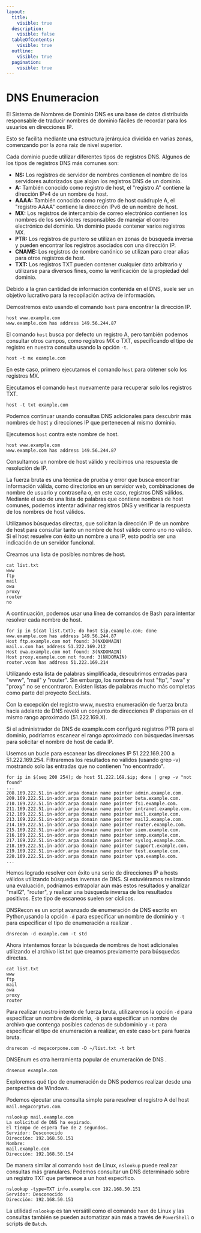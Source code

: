 ```yaml
---
layout:
  title:
    visible: true
  description:
    visible: false
  tableOfContents:
    visible: true
  outline:
    visible: true
  pagination:
    visible: true
---
```


# DNS Enumeracion

El Sistema de Nombres de Dominio DNS es una base de datos distribuida responsable de traducir nombres de dominio fáciles de recordar para los usuarios en direcciones IP.&#x20;

Esto se facilita mediante una estructura jerárquica dividida en varias zonas, comenzando por la zona raíz de nivel superior.

Cada dominio puede utilizar diferentes tipos de registros DNS. Algunos de los tipos de registros DNS más comunes son:

* **NS:** Los registros de servidor de nombres contienen el nombre de los servidores autorizados que alojan los registros DNS de un dominio.
* **A:** También conocido como registro de host, el "registro A" contiene la dirección IPv4 de un nombre de host.
* **AAAA:** También conocido como registro de host cuádruple A, el "registro AAAA" contiene la dirección IPv6 de un nombre de host.
* **MX:** Los registros de intercambio de correo electrónico contienen los nombres de los servidores responsables de manejar el correo electrónico del dominio. Un dominio puede contener varios registros MX.
* **PTR:** Los registros de puntero se utilizan en zonas de búsqueda inversa y pueden encontrar los registros asociados con una dirección IP.
* **CNAME:** Los registros de nombre canónico se utilizan para crear alias para otros registros de host.
* **TXT:** Los registros TXT pueden contener cualquier dato arbitrario y utilizarse para diversos fines, como la verificación de la propiedad del dominio.

Debido a la gran cantidad de información contenida en el DNS, suele ser un objetivo lucrativo para la recopilación activa de información.

Demostremos esto usando el comando `host` para encontrar la dirección IP.

```
host www.example.com
www.example.com has address 149.56.244.87
```

El comando `host` busca por defecto un registro A, pero también podemos consultar otros campos, como registros MX o TXT, especificando el tipo de registro en nuestra consulta usando la opción `-t`.

```
host -t mx example.com
```

En este caso, primero ejecutamos el comando `host` para obtener solo los registros MX.

Ejecutamos el comando `host` nuevamente para recuperar solo los registros TXT.

```
host -t txt example.com
```

Podemos continuar usando consultas DNS adicionales para descubrir más nombres de host y direcciones IP que pertenecen al mismo dominio.

Ejecutemos `host` contra este nombre de host.

```
host www.example.com
www.example.com has address 149.56.244.87
```

Consultamos un nombre de host válido y recibimos una respuesta de resolución de IP.&#x20;

La fuerza bruta es una técnica de prueba y error que busca encontrar información válida, como directorios en un servidor web, combinaciones de nombre de usuario y contraseña o, en este caso, registros DNS válidos. Mediante el uso de una lista de palabras que contiene nombres de host comunes, podemos intentar adivinar registros DNS y verificar la respuesta de los nombres de host válidos.

Utilizamos búsquedas directas, que solicitan la dirección IP de un nombre de host para consultar tanto un nombre de host válido como uno no válido. Si el host resuelve con éxito un nombre a una IP, esto podría ser una indicación de un servidor funcional.

Creamos una lista de posibles nombres de host.

```
cat list.txt
www
ftp
mail
owa
proxy
router
no
```

A continuación, podemos usar una línea de comandos de Bash para intentar resolver cada nombre de host.

```
for ip in $(cat list.txt); do host $ip.example.com; done
www.example.com has address 149.56.244.87
Host ftp.example.com not found: 3(NXDOMAIN)
mail.v.com has address 51.222.169.212
Host owa.example.com not found: 3(NXDOMAIN)
Host proxy.example.com not found: 3(NXDOMAIN)
router.vcom has address 51.222.169.214
```

Utilizando esta lista de palabras simplificada, descubrimos entradas para "www", "mail" y "router". Sin embargo, los nombres de host "ftp", "owa" y "proxy" no se encontraron. Existen listas de palabras mucho más completas como parte del proyecto SecLists.

Con la excepción del registro www, nuestra enumeración de fuerza bruta hacia adelante de DNS reveló un conjunto de direcciones IP dispersas en el mismo rango aproximado (51.222.169.X).&#x20;

Si el administrador de DNS de example.com configuró registros PTR para el dominio, podríamos escanear el rango aproximado con búsquedas inversas para solicitar el nombre de host de cada IP.

Usemos un bucle para escanear las direcciones IP 51.222.169.200 a 51.222.169.254. Filtraremos los resultados no válidos (usando grep -v) mostrando solo las entradas que no contienen "no encontrado".

```
for ip in $(seq 200 254); do host 51.222.169.$ip; done | grep -v "not found"
...
208.169.222.51.in-addr.arpa domain name pointer admin.example.com.
209.169.222.51.in-addr.arpa domain name pointer beta.example.com.
210.169.222.51.in-addr.arpa domain name pointer fs1.example.com.
211.169.222.51.in-addr.arpa domain name pointer intranet.example.com.
212.169.222.51.in-addr.arpa domain name pointer mail.example.com.
213.169.222.51.in-addr.arpa domain name pointer mail2.example.com.
214.169.222.51.in-addr.arpa domain name pointer router.example.com.
215.169.222.51.in-addr.arpa domain name pointer siem.example.com.
216.169.222.51.in-addr.arpa domain name pointer snmp.example.com.
217.169.222.51.in-addr.arpa domain name pointer syslog.example.com.
218.169.222.51.in-addr.arpa domain name pointer support.example.com.
219.169.222.51.in-addr.arpa domain name pointer test.example.com.
220.169.222.51.in-addr.arpa domain name pointer vpn.example.com.
...
```

Hemos logrado resolver con éxito una serie de direcciones IP a hosts válidos utilizando búsquedas inversas de DNS. Si estuviéramos realizando una evaluación, podríamos extrapolar aún más estos resultados y analizar "mail2", "router", y realizar una búsqueda inversa de los resultados positivos. Este tipo de escaneos suelen ser cíclicos.

DNSRecon es un script avanzado de enumeración de DNS escrito en Python,usando la opción `-d` para especificar un nombre de dominio y `-t` para especificar el tipo de enumeración a realizar .

```
dnsrecon -d example.com -t std
```

Ahora intentemos forzar la búsqueda de nombres de host adicionales utilizando el archivo list.txt que creamos previamente para búsquedas directas.

```
cat list.txt
www
ftp
mail
owa
proxy
router
```

Para realizar nuestro intento de fuerza bruta, utilizaremos la opción `-d` para especificar un nombre de dominio, `-D` para especificar un nombre de archivo que contenga posibles cadenas de subdominio y `-t` para especificar el tipo de enumeración a realizar, en este caso `brt` para fuerza bruta.

```
dnsrecon -d megacorpone.com -D ~/list.txt -t brt
```

DNSEnum es otra herramienta popular de enumeración de DNS .

```
dnsenum example.com
```

Exploremos qué tipo de enumeración de DNS podemos realizar desde una perspectiva de Windows.

Podemos ejecutar una consulta simple para resolver el registro A del host `mail.megacorptwo.com`.

```
nslookup mail.example.com
La solicitud de DNS ha expirado.
El tiempo de espera fue de 2 segundos.
Servidor: Desconocido
Dirección: 192.168.50.151
Nombre:
mail.example.com
Dirección: 192.168.50.154
```

De manera similar al comando `host` de Linux, `nslookup` puede realizar consultas más granulares. Podemos consultar un DNS determinado sobre un registro TXT que pertenece a un host específico.

```
nslookup -type=TXT info.example.com 192.168.50.151
Servidor: Desconocido
Dirección: 192.168.50.151
```

La utilidad `nslookup` es tan versátil como el comando `host` de Linux y las consultas también se pueden automatizar aún más a través de `PowerShell` o scripts de `Batch`.
